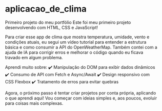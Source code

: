 # aplicacao_de_clima
 Primeiro projeto do meu portfólio
Este foi meu primeiro projeto desenvolvendo com HTML, CSS e JavaScript! 

Para criar esse app de clima que mostra temperatura, umidade, vento e condições atuais, eu segui um vídeo tutorial para entender a estrutura básica e como consumir a API do OpenWeatherMap. Também contei com a ajuda de IA para corrigir erros e melhorar o código quando eu ficava travado em algum problema.

Aprendi muito sobre:
✔️ Manipulação do DOM para exibir dados dinâmicos
✔️ Consumo de API com Fetch e Async/Await
✔️ Design responsivo com CSS Flexbox
✔️ Tratamento de erros para evitar quebras

Agora, o próximo passo é tentar criar projetos por conta própria, aplicando o que aprendi aqui! Vou começar com ideias simples e, aos poucos, evoluir para coisas mais complexas.
